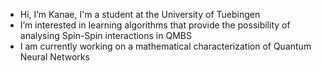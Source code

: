 - Hi, I’m Kanae, I'm a student at the University of Tuebingen
- I’m interested in learning algorithms that provide the possibility of analysing Spin-Spin interactions in QMBS
- I am currently working on a mathematical characterization of Quantum Neural Networks

<!---
Lethian244/Lethian244 is a ✨ special ✨ repository because its `README.md` (this file) appears on your GitHub profile.
You can click the Preview link to take a look at your changes.
--->
